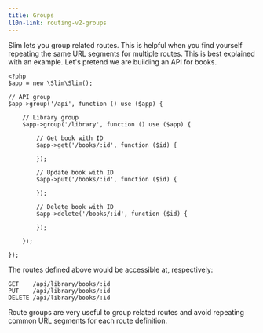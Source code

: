 ```yaml
---
title: Groups
l10n-link: routing-v2-groups
---
```

Slim lets you group related routes. This is helpful when you find yourself repeating the same URL segments
for multiple routes. This is best explained with an example. Let's pretend we are building an API for
books.

    <?php
    $app = new \Slim\Slim();

    // API group
    $app->group('/api', function () use ($app) {

        // Library group
        $app->group('/library', function () use ($app) {

            // Get book with ID
            $app->get('/books/:id', function ($id) {

            });

            // Update book with ID
            $app->put('/books/:id', function ($id) {

            });

            // Delete book with ID
            $app->delete('/books/:id', function ($id) {

            });

        });

    });

The routes defined above would be accessible at, respectively:

    GET    /api/library/books/:id
    PUT    /api/library/books/:id
    DELETE /api/library/books/:id

Route groups are very useful to group related routes and avoid repeating common URL segments
for each route definition.
